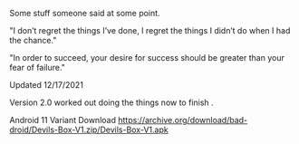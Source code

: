 Some stuff someone said at some point.

"I don’t regret the things I’ve done, I regret the things I didn’t do when I had the chance."

"In order to succeed, your desire for success should be greater than your fear of failure."

Updated 12/17/2021

Version 2.0 worked out doing the things now to finish .


Android 11 Variant Download
https://archive.org/download/bad-droid/Devils-Box-V1.zip/Devils-Box-V1.apk
